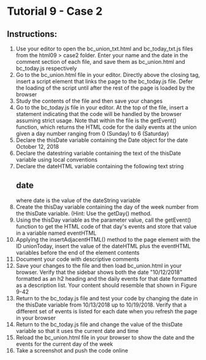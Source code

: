 # Tutorial 9 - Case 2

## Instructions:
1. Use your editor to open the bc_union_txt.html and bc_today_txt.js files from the html09 > case2 folder. Enter your name and the date in the comment section of each file, and save them as bc_union.html and bc_today.js respectively
2. Go to the bc_union.html file in your editor. Directly above the closing </head> tag, insert a script element that links the page to the bc_today.js file. Defer the loading of the script until after the rest of the page is loaded by the browser
3. Study the contents of the file and then save your changes
4. Go to the bc_today.js file in your editor. At the top of the file, insert a statement indicating that the code will be handled by the browser assuming strict usage. Note that within the file is the getEvent() function, which returns the HTML code for the daily events at the union given a day number ranging from 0 (Sunday) to 6 (Saturday)
5. Declare the thisDate variable containing the Date object for the date October 12, 2018
6. Declare the datestring variable containing the text of the thisDate variable using local conventions
7. Declare the dateHTML variable containing the following text string <h2>date</h2> where date is the value of the dateString variable
8. Create the thisDay variable containing the day of the week number from the thisDate variable. (Hint: Use the getDay() method.
9. Using the thisDay variable as the parameter value, call the getEvent() function to get the HTML code of that day's events and store that value in a variable named eventHTML
10. Applying the insertAdjacentHTML() method to the page element with the ID unionToday, insert the value of the dateHTML plus the eventHTML variables before the end of the element contents
11. Document your code with descriptive comments
12. Save your changes to the file and then load bc_union.html in your browser. Verify that the sidebar shows both the date "10/12/2018" formatted as an h2 heading and the daily events for that date formatted as a description list. Your content should resemble that shown in Figure 9-42
13. Return to the bc_today.js file and test your code by changing the date in the thisDate variable from 10/13/2018 up to 10/19/2018. Verify that a different set of events is listed for each date when you refresh the page in your browser
14. Return to the bc_today.js file and change the value of the thisDate variable so that it uses the current date and time
15. Reload the bc_union.html file in your browser to show the date and the events for the current day of the week
16. Take a screenshot and push the code online